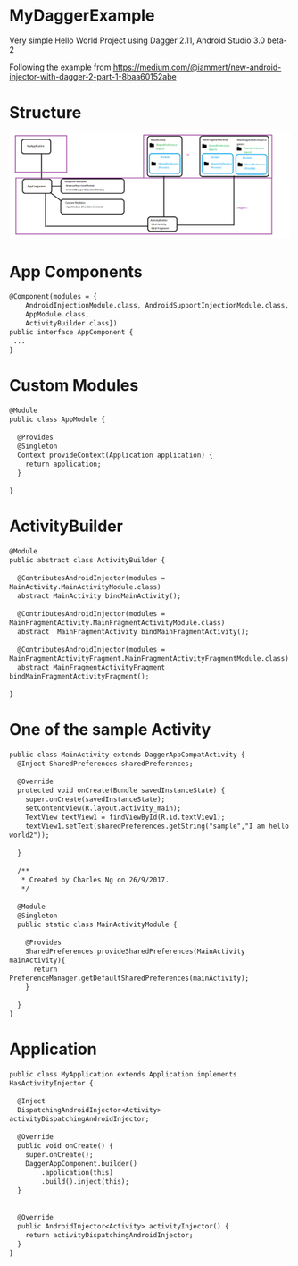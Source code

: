# MyDaggerExample

Very simple Hello World Project using Dagger 2.11, Android Studio 3.0 beta-2

Following the example from 
https://medium.com/@iammert/new-android-injector-with-dagger-2-part-1-8baa60152abe

# Structure
<p>
<img src="sample.png" >
</p>

# App Components
```
@Component(modules = {
    AndroidInjectionModule.class, AndroidSupportInjectionModule.class,
    AppModule.class,
    ActivityBuilder.class})
public interface AppComponent {
 ...
}
```
# Custom Modules
```
@Module
public class AppModule {

  @Provides
  @Singleton
  Context provideContext(Application application) {
    return application;
  }

}
```

# ActivityBuilder
```
@Module
public abstract class ActivityBuilder {

  @ContributesAndroidInjector(modules = MainActivity.MainActivityModule.class)
  abstract MainActivity bindMainActivity();

  @ContributesAndroidInjector(modules = MainFragmentActivity.MainFragmentActivityModule.class)
  abstract  MainFragmentActivity bindMainFragmentActivity();

  @ContributesAndroidInjector(modules = MainFragmentActivityFragment.MainFragmentActivityFragmentModule.class)
  abstract MainFragmentActivityFragment bindMainFragmentActivityFragment();

}
```

# One of the sample Activity
```
public class MainActivity extends DaggerAppCompatActivity {
  @Inject SharedPreferences sharedPreferences;

  @Override
  protected void onCreate(Bundle savedInstanceState) {
    super.onCreate(savedInstanceState);
    setContentView(R.layout.activity_main);
    TextView textView1 = findViewById(R.id.textView1);
    textView1.setText(sharedPreferences.getString("sample","I am hello world2"));

  }

  /**
   * Created by Charles Ng on 26/9/2017.
   */

  @Module
  @Singleton
  public static class MainActivityModule {

    @Provides
    SharedPreferences provideSharedPreferences(MainActivity mainActivity){
      return PreferenceManager.getDefaultSharedPreferences(mainActivity);
    }

  }
}
```

# Application
```
public class MyApplication extends Application implements HasActivityInjector {

  @Inject
  DispatchingAndroidInjector<Activity> activityDispatchingAndroidInjector;

  @Override
  public void onCreate() {
    super.onCreate();
    DaggerAppComponent.builder()
        .application(this)
        .build().inject(this);
  }


  @Override
  public AndroidInjector<Activity> activityInjector() {
    return activityDispatchingAndroidInjector;
  }
}
```

